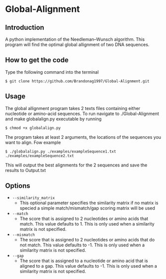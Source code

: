 # Global-Alignment
## Introduction
A python implementation of the Needleman–Wunsch algorithm. This program will find the optimal global allignment of two DNA sequences.
## How to get the code
Type the following command into the terminal

`$ git clone https://github.com/Brandonag1997/Global-Alignment.git`
## Usage
The global allignment program takes 2 texts files containing either nucleotide or amino-acid sequences. To run navigate to ./Global-Alignment and make globalalign.py executable by running

`$ chmod +x globalalign.py`

The program takes at least 2 arguments, the locations of the sequences you want to align. Fow example

`$ ./globalalign.py ./examples/exampleSequence1.txt ./examples/exampleSequence2.txt`

This will output the best alignments for the 2 sequences and save the results to Output.txt

## Options
- `--similarity_matrix`
  - This optional parameter specifies the similarity matrix if no matrix is specied a simple match/mismatch/gap scoring matrix will be used
- `--match`
  - The score that is assigned to 2 nucleotides or amino acids that match. This value defaults to 1. This is only used when a similarity matrix is not specified.
- `--mismatch`
  - The score that is assigned to 2 nucleotides or amino acids that do not match. This value defaults to -1. This is only used when a similarity matrix is not specified.
- `--gap`
  - The score that is assigned to a nucleotide or amino acid that is aligned to a gap. This value defaults to -1. This is only used when a similarity matrix is not specified.
